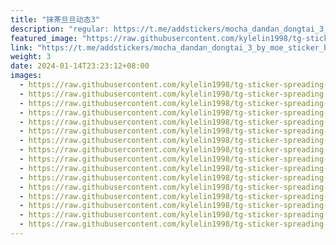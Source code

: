 ```yaml
---
title: "抹茶旦旦动态3"
description: "regular: https://t.me/addstickers/mocha_dandan_dongtai_3_by_moe_sticker_bot"
featured_image: "https://raw.githubusercontent.com/kylelin1998/tg-sticker-spreading-worldwide-images/main/img/36cc900c-bea6-4447-9f7d-67bf92bb47b5.jpg"
link: "https://t.me/addstickers/mocha_dandan_dongtai_3_by_moe_sticker_bot"
weight: 3
date: 2024-01-14T23:23:12+08:00
images:
  - https://raw.githubusercontent.com/kylelin1998/tg-sticker-spreading-worldwide-images/main/img/36cc900c-bea6-4447-9f7d-67bf92bb47b5.jpg
  - https://raw.githubusercontent.com/kylelin1998/tg-sticker-spreading-worldwide-images/main/img/a48b9204-95a5-435f-aafa-bef47dbded3d.jpg
  - https://raw.githubusercontent.com/kylelin1998/tg-sticker-spreading-worldwide-images/main/img/913a7c04-2b11-4b53-bd80-6b05e71ecdca.jpg
  - https://raw.githubusercontent.com/kylelin1998/tg-sticker-spreading-worldwide-images/main/img/3fce5cb5-3b64-4658-a43b-904fb2a4babb.jpg
  - https://raw.githubusercontent.com/kylelin1998/tg-sticker-spreading-worldwide-images/main/img/4d491996-96c5-4db5-8e2c-ffb0ad5dc8d4.jpg
  - https://raw.githubusercontent.com/kylelin1998/tg-sticker-spreading-worldwide-images/main/img/117c67a2-2a3d-4040-9623-5dc5d2590b86.jpg
  - https://raw.githubusercontent.com/kylelin1998/tg-sticker-spreading-worldwide-images/main/img/b6cfc8e0-e30b-4e2b-be10-43732f4cc019.jpg
  - https://raw.githubusercontent.com/kylelin1998/tg-sticker-spreading-worldwide-images/main/img/1d78daed-a1f9-4a99-9f86-636caeec80f5.jpg
  - https://raw.githubusercontent.com/kylelin1998/tg-sticker-spreading-worldwide-images/main/img/d24d1dab-933d-4e35-aaf5-d8909509ad5b.jpg
  - https://raw.githubusercontent.com/kylelin1998/tg-sticker-spreading-worldwide-images/main/img/7bae1171-c966-4963-af13-8df18c862f7d.jpg
  - https://raw.githubusercontent.com/kylelin1998/tg-sticker-spreading-worldwide-images/main/img/827c49b9-d02a-43b9-95d7-206f34993b60.jpg
  - https://raw.githubusercontent.com/kylelin1998/tg-sticker-spreading-worldwide-images/main/img/e63fb3ce-f105-45c4-9340-7ff2ec676042.jpg
  - https://raw.githubusercontent.com/kylelin1998/tg-sticker-spreading-worldwide-images/main/img/164894af-cd46-4da0-a5a6-dbb963d75e65.jpg
  - https://raw.githubusercontent.com/kylelin1998/tg-sticker-spreading-worldwide-images/main/img/2ba88105-2cb9-4c22-b4e9-9c60c3ce7cf8.jpg
  - https://raw.githubusercontent.com/kylelin1998/tg-sticker-spreading-worldwide-images/main/img/63940f9d-3936-48d6-9d04-89c04e984bde.jpg
  - https://raw.githubusercontent.com/kylelin1998/tg-sticker-spreading-worldwide-images/main/img/4d303f46-c0cc-4422-a494-33708d1fbf82.jpg
---
```

